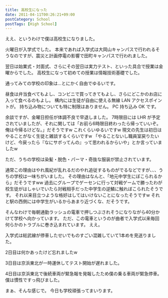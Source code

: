 ```yaml
---
title: 高校生になった
date: 2011-04-11T00:26:21+09:00
postCategory: School
postTags: [High School]
---
```


ええ、というわけで僕は高校生になりました。

火曜日が入学式でした。
本来であれば入学式は大岡山キャンパスで行われるそうなのですが、震災と計画停電の影響で田町キャンパスで行われました。

翌日は始業式・対面式、さらにその翌日は実力テスト、といった具合で授業は金曜からでした。
高校生になって初めての授業は情報技術基礎でした。

通ってみての学校の印象は…とにかく自由でゆるいです。

昼食は弁当食べてもよし、コンビニで買ってきてもよし、さらにどこかのお店に入って食べるのもよし。
構内には生徒が自由に使える無線 LAN アクセスポイントが。
持ち込み物についても特に制限はありません。
PC 持ち込み OK です。

余談ですが、金曜日担任が体調不良で早退しました。
7時限目には LHR が予定されていましたが、それに関しては「お前ら6時限目終わったら帰っていいぞ。俺は今帰るけどな。」だそうですw
これくらいゆるいですw
現文の先生は初日はやることがなく生徒と雑談するくらいですw
「やることないし職員室戻りたいけど、今戻ったら『なにサボってんの』って思われるからいや」とか言っていましたw

ただ、うちの学校は染髪・脱色・パーマ・奇抜な服装が禁止されています。

通常この理由はやれ風紀が乱れるだのやれ追従するものがでるなどですが、、、うちの学校は一味ちがいました。
その理由はなんと、「地元中学生にぼこられるから」だそうですww
過去にグループでゲーセンに行って対戦ゲームで勝ったわが校生徒がはしゃいでいたら対戦相手だった中学生の逆鱗に触れぼこられたそうです。
それ以来目立つような格好はしてはいけないことになったそうですw
それと駅の西側には中学生がいるからあまり近づくな、だそうです。

そんなわけで毎朝通勤ラッシュの電車で押しつぶされそうになりながら40分かけて学校へ向かっています。
ただ、この電車というのが曲者で入学式以来毎回何らかのトラブルに巻き込まれています。
ええ。

入学式は総武線が停車したせいでものすごい混雑していて1本めを見送りました。

2日目は何かあったけど忘れましたw

3日目は京浜東北が一時運休してテスト開始が遅れました。

4日目は京浜東北で後続車両が緊急報を発報したため僕の乗る車両が緊急停車。
僕は慣性ですっ飛びました。

まぁ、そんな感じで。
今日も学校頑張ってまいります。
